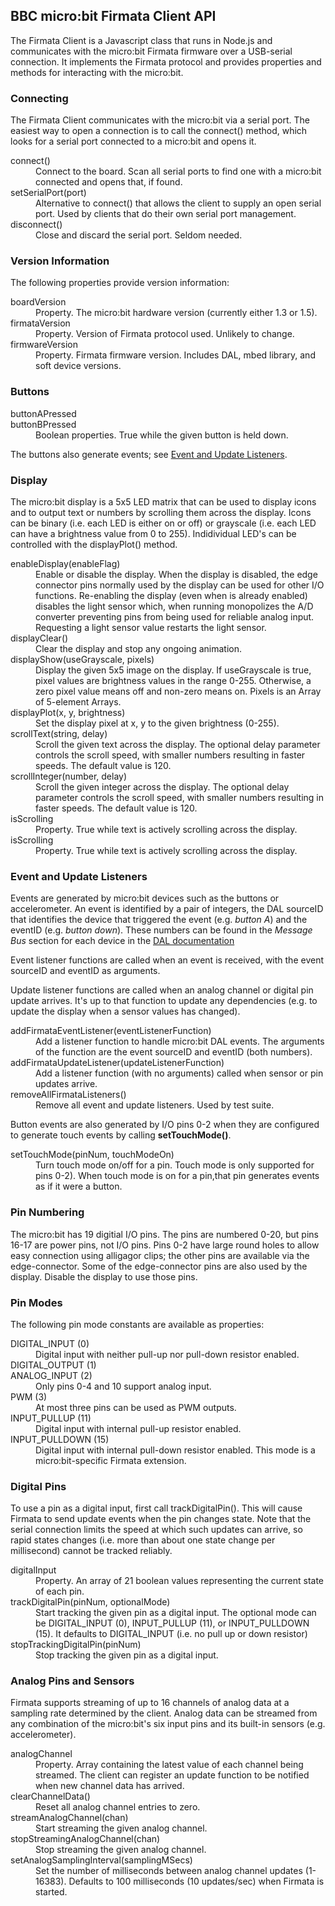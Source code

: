 ## BBC micro:bit Firmata Client API

The Firmata Client is a Javascript class that runs in Node.js and communicates
with the micro:bit Firmata firmware over a USB-serial connection. It implements the
Firmata protocol and provides properties and methods for interacting with the micro:bit.

### Connecting

The Firmata Client communicates with the micro:bit via a serial port. The easiest way
to open a connection is to call the connect() method, which looks for a serial port connected
to a micro:bit and opens it.

<dl>
	<dt>connect()</dt><dd>
		Connect to the board.
		Scan all serial ports to find one with a micro:bit connected and opens that, if found.</dd>
	<dt>setSerialPort(port)</dt><dd>
		Alternative to connect() that allows the client to supply an open serial port.
		Used by clients that  do their own serial port management.</dd>
	<dt>disconnect()</dt><dd>
		Close and discard the serial port. Seldom needed.</dd>
</dl>

### Version Information

The following properties provide version information:

<dl>
	<dt>boardVersion</dt><dd>
		Property. The micro:bit hardware version (currently either 1.3 or 1.5).</dd>
	<dt>firmataVersion</dt><dd>
		Property. Version of Firmata protocol used. Unlikely to change.</dd>
	<dt>firmwareVersion</dt><dd>
		Property. Firmata firmware version. Includes DAL, mbed library, and soft device versions.</dd>
</dl>

### Buttons

<dl>
	<dt>buttonAPressed<br>
		buttonBPressed</dt><dd>
			Boolean properties. True while the given button is held down.</dd>
</dl>

The buttons also generate events; see [Event and Update Listeners](#events).

### Display

The micro:bit display is a 5x5 LED matrix that can be used to display icons and to
output text or numbers by scrolling them across the display. Icons can be binary
(i.e. each LED is either on or off) or grayscale (i.e. each LED can have a brightness
value from 0 to 255). Indidividual LED's can be controlled with the displayPlot() method.

<dl>
	<dt>enableDisplay(enableFlag)</dt><dd>
		Enable or disable the display. When the display is disabled, the edge connector
		pins normally used by the display can be used for other I/O functions.
		Re-enabling the display (even when is already enabled) disables the light
		sensor which, when running monopolizes the A/D converter preventing pins
		from being used for reliable analog input. Requesting a light sensor value
		restarts the light sensor.</dd>
	<dt>displayClear()</dt><dd>
		Clear the display and stop any ongoing animation.</dd>
	<dt>displayShow(useGrayscale, pixels)</dt><dd>
		Display the given 5x5 image on the display. If useGrayscale is true, pixel values
		are brightness values in the range 0-255. Otherwise, a zero pixel value means off
		and non-zero means on. Pixels is an Array of 5-element Arrays.</dd>
	<dt>displayPlot(x, y, brightness)</dt><dd>
		Set the display pixel at x, y to the given brightness (0-255).</dd>
	<dt>scrollText(string, delay)</dt><dd>
		Scroll the given text across the display. The optional delay parameter
		controls the scroll speed, with smaller numbers resulting in faster speeds.
		The default value is 120.</dd>
	<dt>scrollInteger(number, delay)</dt><dd>
		Scroll the given integer across the display. The optional delay parameter
		controls the scroll speed, with smaller numbers resulting in faster speeds.
		The default value is 120.</dd>
	<dt>isScrolling</dt><dd>
		Property. True while text is actively scrolling across the display.</dd>
	<dt>isScrolling</dt><dd>
		Property. True while text is actively scrolling across the display.</dd>
</dl>

<a name="events"></a>
### Event and Update Listeners

Events are generated by micro:bit devices such as the buttons or accelerometer.
An event is identified by a pair of integers, the DAL sourceID that identifies
the device that triggered the event (e.g. *button A*) and the eventID (e.g. *button down*).
These numbers can be found in the *Message Bus* section for each device in the
[DAL documentation](https://lancaster-university.github.io/microbit-docs/)

Event listener functions are called when an event is received,
with the event sourceID and eventID as arguments.

Update listener functions are called when an analog channel or digital pin update arrives.
It's up to that function to update any dependencies (e.g. to update the display when a sensor
values has changed).

<dl>
	<dt>addFirmataEventListener(eventListenerFunction)</dt><dd>
		Add a listener function to handle micro:bit DAL events.
		The arguments of the function are the event sourceID and eventID (both numbers).</dd>
	<dt>addFirmataUpdateListener(updateListenerFunction)</dt><dd>
		Add a listener function (with no arguments) called when sensor
		or pin updates arrive.</dd>
	<dt>removeAllFirmataListeners()</dt><dd>
		Remove all event and update listeners. Used by test suite.</dd>
</dl>

Button events are also generated by I/O pins 0-2 when they are configured to generate
touch events by calling **setTouchMode()**.

<dl>
	<dt>setTouchMode(pinNum, touchModeOn)</dt><dd>
		Turn touch mode on/off for a pin. Touch mode is only supported for pins 0-2).
		When touch mode is on for a pin,that  pin generates events as if it were a button.</dd>
</dl>

### Pin Numbering

The micro:bit has 19 digitial I/O pins. The pins are numbered 0-20, but pins 16-17 are
power pins, not I/O pins. Pins 0-2 have large round holes to allow easy connection
using alligagor clips; the other pins are available via the edge-connector. Some of the
edge-connector pins are also used by the display. Disable the display to use those pins.

### Pin Modes

The following pin mode constants are available as properties:

<dl>
	<dt>DIGITAL_INPUT (0)</dt><dd>
		Digital input with neither pull-up nor pull-down resistor enabled.</dd>
	<dt>DIGITAL_OUTPUT (1)</dt><dd>
	<dt>ANALOG_INPUT (2)</dt><dd>
		Only pins 0-4 and 10 support analog input.</dd>
	<dt>PWM	(3)</dt><dd>
		At most three pins can be used as PWM outputs.</dd>
	<dt>INPUT_PULLUP (11)</dt><dd>
		Digital input with internal pull-up resistor enabled.</dd>
	<dt>INPUT_PULLDOWN (15)</dt><dd>
		Digital input with internal pull-down resistor enabled.
		This mode is a micro:bit-specific Firmata extension.</dd>
</dl>

### Digital Pins

To use a pin as a digital input, first call trackDigitalPin(). This will cause Firmata
to send update events when the pin changes state. Note that the serial connection limits
the speed at which such updates can arrive, so rapid states changes (i.e. more than about
one state change per millisecond) cannot be tracked reliably.

<dl>
	<dt>digitalInput</dt><dd>
		Property. An array of 21 boolean values representing the current state of each pin.</dd>
	<dt>trackDigitalPin(pinNum, optionalMode)</dt><dd>
		Start tracking the given pin as a digital input. The optional mode can be
		DIGITAL_INPUT (0), INPUT_PULLUP (11), or INPUT_PULLDOWN (15).
		It defaults to DIGITAL_INPUT (i.e. no pull up or down resistor)</dd>
	<dt>stopTrackingDigitalPin(pinNum)</dt><dd>
		Stop tracking the given pin as a digital input.</dd>
</dl>

### Analog Pins and Sensors

Firmata supports streaming of up to 16 channels of analog data at a sampling rate determined
by the client. Analog data can be streamed from any combination of the micro:bit's
six input pins and its built-in sensors (e.g. accelerometer).

<dl>
	<dt>analogChannel</dt><dd>
		Property. Array containing the latest value of each channel being streamed.
		The client can register an update function to be notified when new
		channel data has arrived.</dd>
	<dt>clearChannelData()</dt><dd>
		Reset all analog channel entries to zero.</dd>
	<dt>streamAnalogChannel(chan)</dt><dd>
		Start streaming the given analog channel.</dd>
	<dt>stopStreamingAnalogChannel(chan)</dt><dd>
		Stop streaming the given analog channel.</dd>
	<dt>setAnalogSamplingInterval(samplingMSecs)</dt><dd>
		Set the number of milliseconds between analog channel updates (1-16383).
		Defaults to 100 milliseconds (10 updates/sec) when Firmata is started.</dd>
</dl>
